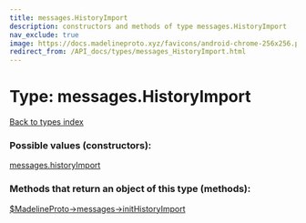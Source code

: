 ```yaml
---
title: messages.HistoryImport
description: constructors and methods of type messages.HistoryImport
nav_exclude: true
image: https://docs.madelineproto.xyz/favicons/android-chrome-256x256.png
redirect_from: /API_docs/types/messages_HistoryImport.html
---
```

# Type: messages.HistoryImport
[Back to types index](index.html)



### Possible values (constructors):

[messages.historyImport](/API_docs/constructors/messages.historyImport.html)  



### Methods that return an object of this type (methods):

[$MadelineProto->messages->initHistoryImport](/API_docs/methods/messages.initHistoryImport.html)  



